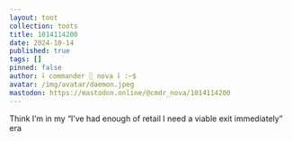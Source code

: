 ```yaml
---
layout: toot
collection: toots
title: 1014114200
date: 2024-10-14
published: true
tags: []
pinned: false
author: ⸸ commander ░ nova ⸸ :~$
avatar: /img/avatar/daemon.jpeg
mastodon: https://mastodon.online/@cmdr_nova/1014114200
---
```


Think I’m in my “I’ve had enough of retail I need a viable exit immediately” era
